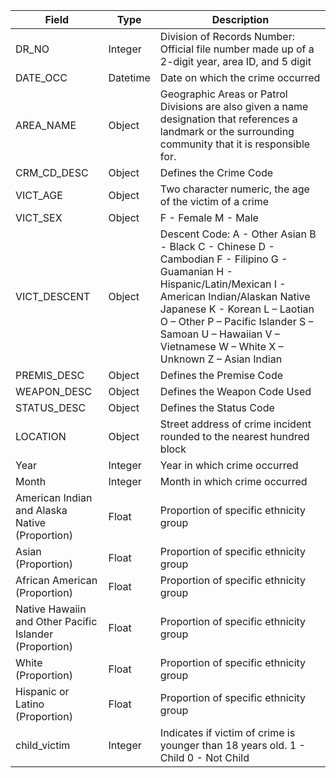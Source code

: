 | Field | Type | Description                          |
|-------------|-----------|--------------------------------------|
| DR_NO       | Integer       | Division of Records Number: Official file number made up of a 2-digit year, area ID, and 5 digit|
| DATE_OCC      | Datetime    | Date on which the crime occurred   |
| AREA_NAME        | Object       | Geographic Areas or Patrol Divisions are also given a name designation that references a landmark or the surrounding community that it is responsible for. |
| CRM_CD_DESC | Object  | Defines the Crime Code  |
| VICT_AGE | Object  | Two character numeric, the age of the victim of a crime |
| VICT_SEX | Object  | F - Female M - Male   |
| VICT_DESCENT | Object  | Descent Code: A - Other Asian B - Black C - Chinese D - Cambodian F - Filipino G - Guamanian H - Hispanic/Latin/Mexican I - American Indian/Alaskan Native Japanese K - Korean L – Laotian O – Other P – Pacific Islander S – Samoan U – Hawaiian V – Vietnamese W – White X – Unknown Z – Asian Indian |
| PREMIS_DESC | Object  | Defines the Premise Code   |
| WEAPON_DESC | Object  | Defines the Weapon Code Used  |
| STATUS_DESC | Object  | Defines the Status Code    |
| LOCATION | Object  | Street address of crime incident rounded to the nearest hundred block  |
| Year | Integer  | Year in which crime occurred  |
| Month | Integer  | Month in which crime occurred  |
| American Indian and Alaska Native (Proportion)| Float  | Proportion of specific ethnicity group  |
| Asian (Proportion)| Float  | Proportion of specific ethnicity group |
| African American (Proportion)| Float  | Proportion of specific ethnicity group   |
| Native Hawaiin and Other Pacific Islander (Proportion)| Float  | Proportion of specific ethnicity group   |
| White (Proportion)| Float  | Proportion of specific ethnicity group   |
| Hispanic or Latino (Proportion)| Float  | Proportion of specific ethnicity group   |
| child_victim | Integer  | Indicates if victim of crime is younger than 18 years old. 1 - Child 0 - Not Child  |
